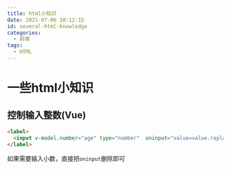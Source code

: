 ```yaml
---
title: html小知识
date: 2021-07-06 10:12:15
id: several-html-knowledge
categories:
  - 前端
tags:
  - HTML
---
```


# 一些html小知识

## 控制输入整数(Vue)

```html
<label>
  <input v-model.number="age" type="number"  oninput="value=value.replace(/[^\-\d]/g, '')">
</label>
```

如果需要输入小数，直接把`oninput`删除即可

